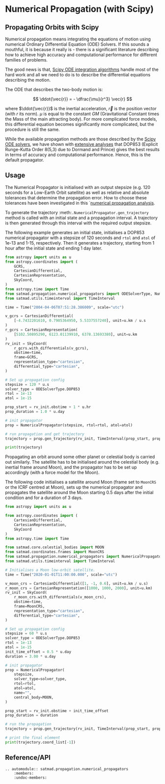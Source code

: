 # Numerical Propagation (with Scipy)

## Propagating Orbits with Scipy

Numerical propagation means integrating the equations of motion using numerical Ordinary Differential Equation (ODE) Solvers. If this sounds a mouthful, it is because it really is - there is a significant literature describing how to achieve high accuracy and computational performance for different families of problems.

The good news is that, [Scipy ODE integration algorithms](https://docs.scipy.org/doc/scipy/reference/integrate.html) handle most of the hard work and all we need to do is to describe the differential equations describing the motion.

The ODE that describes the two-body motion is:

$$
\ddot{\vec{r}} = - \dfrac{\mu}{r^3} \vec{r}
$$

where $\ddot{\vec{r}}$ is the inertial acceleration, $\vec{r}$ is the position vector (with $r$ its norm). $\mu$ is equal to the constant $GM$ (Gravitational Constant times the Mass of the main attracting body). For more complicated force models, this differential equation becomes significantly more complicated, but the procedure is still the same.

While the available propagation methods are those described by the [Scipy ODE solvers](https://docs.scipy.org/doc/scipy/reference/generated/scipy.integrate.solve_ivp.html#scipy.integrate.solve_ivp), we have shown with [extensive analyses](https://satmad-applications.readthedocs.io/en/latest/analyses/propagation/num_prop_performance_1.html) that DOP853 (Explicit Runge-Kutta Order 8(5,3) due to Dormand and Prince) gives the best results in terms of accuracy and computational performance. Hence, this is the default propagator.

## Usage

The Numerical Propagator is initialised with an output stepsize (e.g. 120 seconds for a Low-Earth Orbit satellite) as well as relative and absolute tolerances that determine the propagation error. How to choose these tolerances have been investigated in this `[numerical propagation analysis](https://satmad-applications.readthedocs.io/en/latest/analyses/propagation/num_prop_performance_2.html).

To generate the trajectory :meth:`.NumericalPropagator.gen_trajectory` method is called with an initial state and a propagation interval. A trajectory is then generated through this interval with the required output stepsize.

The following example generates an initial state, initialises a DOP853 numerical propagator with a stepsize of 120 seconds and `rtol` and `atol` of 1e-13 and 1-15, respectively. Then it generates a trajectory, starting from 1 hour after the initial state and ending 1 day later.

```python
from astropy import units as u
from astropy.coordinates import (
    GCRS,
    CartesianDifferential,
    CartesianRepresentation,
    SkyCoord,
)
from astropy.time import Time
from satmad.propagation.numerical_propagators import ODESolverType, NumericalPropagator
from satmad.utils.timeinterval import TimeInterval

time = Time("2004-04-06T07:51:28.386009", scale="utc")

v_gcrs = CartesianDifferential(
    [-4.7432201610, 0.7905364950, 5.5337557240], unit=u.km / u.s
)
r_gcrs = CartesianRepresentation(
    [5102.50895290, 6123.01139910, 6378.13693380], unit=u.km
)
rv_init = SkyCoord(
    r_gcrs.with_differentials(v_gcrs),
    obstime=time,
    frame=GCRS,
    representation_type="cartesian",
    differential_type="cartesian",
)

# Set up propagation config
stepsize = 120 * u.s
solver_type = ODESolverType.DOP853
rtol = 1e-13
atol = 1e-15

prop_start = rv_init.obstime + 1 * u.hr
prop_duration = 1.0 * u.day

# init propagator
prop = NumericalPropagator(stepsize, rtol=rtol, atol=atol)

# run propagation and get trajectory
trajectory = prop.gen_trajectory(rv_init, TimeInterval(prop_start, prop_duration))

print(trajectory)
```

Propagating an orbit around some other planet or celestial body is carried out similarly. The satellite has to be initialised around the celestial body (e.g. inertial frame around Moon), and the propagator has to be set up accordingly (with a force model for the Moon).

The following code initialises a satellite around Moon (frame set to `MoonCRS` or the ICRF centred at Moon), sets up the numerical propagator and propagates the satellite around the Moon starting 0.5 days after the initial condition and for a duration of 3 days.

```python
from astropy import units as u

from astropy.coordinates import (
    CartesianDifferential,
    CartesianRepresentation,
    SkyCoord
)
from astropy.time import Time

from satmad.core.celestial_bodies import MOON
from satmad.coordinates.frames import MoonCRS
from satmad.propagation.numerical_propagators import NumericalPropagator, ODESolverType
from satmad.utils.timeinterval import TimeInterval

# Initialises a Moon low-orbit satellite.
time = Time("2020-01-01T11:00:00.000", scale="utc")

v_moon_crs = CartesianDifferential([1, -1, 0.6], unit=u.km / u.s)
r_moon_crs = CartesianRepresentation([1000, 1000, 2000], unit=u.km)
rv_init = SkyCoord(
    r_moon_crs.with_differentials(v_moon_crs),
    obstime=time,
    frame=MoonCRS,
    representation_type="cartesian",
    differential_type="cartesian",
)

# Set up propagation config
stepsize = 60 * u.s
solver_type = ODESolverType.DOP853
rtol = 1e-13
atol = 1e-15
init_time_offset = 0.5 * u.day
duration = 3.00 * u.day

# init propagator
prop = NumericalPropagator(
    stepsize,
    solver_type=solver_type,
    rtol=rtol,
    atol=atol,
    name="",
    central_body=MOON,
)

prop_start = rv_init.obstime + init_time_offset
prop_duration = duration

# run the propagation
trajectory = prop.gen_trajectory(rv_init, TimeInterval(prop_start, prop_duration))

# print the final element
print(trajectory.coord_list[-1])
```

## Reference/API

```{eval-rst}
.. automodule:: satmad.propagation.numerical_propagators
    :members:
    :undoc-members:
```